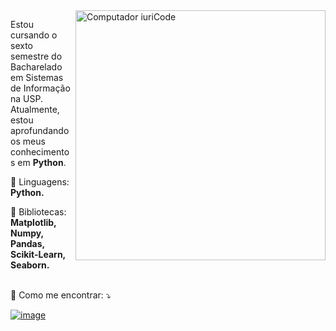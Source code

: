 <img src="https://raw.githubusercontent.com/MicaelliMedeiros/micaellimedeiros/master/image/computer-illustration.png" min-width="400px" max-width="400px" width="400px" align="right" alt="Computador iuriCode">

<p align="left"> 
  Estou cursando o sexto semestre do Bacharelado em Sistemas de Informação na USP.<br>
  Atualmente, estou aprofundando os meus conhecimentos em <strong>Python</strong>.
</p>

<p align="left">
  🦄 Linguagens: <strong>Python.</strong>
</p>

<p align="left">
  💼 Bibliotecas: <strong>Matplotlib, Numpy, Pandas, Scikit-Learn, Seaborn.</strong>
</p>


<br>💌 Como me encontrar: ⤵️

 [![image](https://img.shields.io/badge/LinkedIn-0077B5?style=for-the-badge&logo=linkedin&logoColor=white)](https://www.linkedin.com/in/pedro-augusto-6160bb211)
<br><br>



